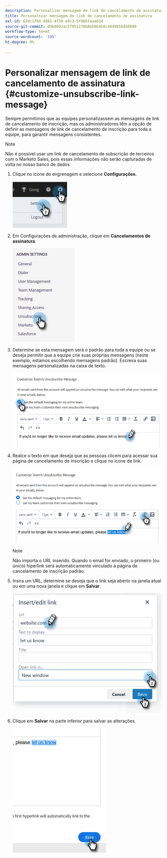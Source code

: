 ```yaml
---
description: Personalizar mensagem de link de cancelamento de assinatura - Documentos do Marketo - Documentação do produto
title: Personalizar mensagem de link de cancelamento de assinatura
exl-id: 62dc1f64-dd81-4f39-a9c3-5f986faaa634
source-git-commit: d9b8b92ac5f051178b8eb9b450c4949b56d50b99
workflow-type: tm+mt
source-wordcount: '195'
ht-degree: 0%

---
```


# Personalizar mensagem de link de cancelamento de assinatura {#customize-unsubscribe-link-message}

Sempre permitimos que as equipes personalizassem as mensagens de link de cancelamento de inscrição, mas os administradores têm a opção de definir as mensagens de link de cancelamento de inscrição para toda a equipe, para garantir mensagens consistentes.

>[!NOTE]
>
>Não é possível usar um link de cancelamento de subscrição de terceiros com o Marketo Sales, pois essas informações não serão capturadas de volta no nosso banco de dados.

1. Clique no ícone de engrenagem e selecione **Configurações**.

   ![](assets/customize-unsubscribe-link-message-1.png)

1. Em Configurações de administração, clique em **Cancelamentos de assinatura**.

   ![](assets/customize-unsubscribe-link-message-2.png)

1. Determine se esta mensagem será o padrão para toda a equipe ou se deseja permitir que a equipe crie suas próprias mensagens (neste exemplo, estamos escolhendo mensagens padrão). Escreva suas mensagens personalizadas na caixa de texto.

   ![](assets/customize-unsubscribe-link-message-3.png)

1. Realce o texto em que deseja que as pessoas clicem para acessar sua página de cancelamento de inscrição e clique no ícone de link.

   ![](assets/customize-unsubscribe-link-message-4.png)

   >[!NOTE]
   >
   >Não importa o URL inserido. Quando o email for enviado, o primeiro (ou único) hiperlink será automaticamente vinculado à página de cancelamento de inscrição padrão.

1. Insira um URL, determine se deseja que o link seja aberto na janela atual ou em uma nova janela e clique em **Salvar**.

   ![](assets/customize-unsubscribe-link-message-5.png)

1. Clique em **Salvar** na parte inferior para salvar as alterações.

   ![](assets/customize-unsubscribe-link-message-6.png)
